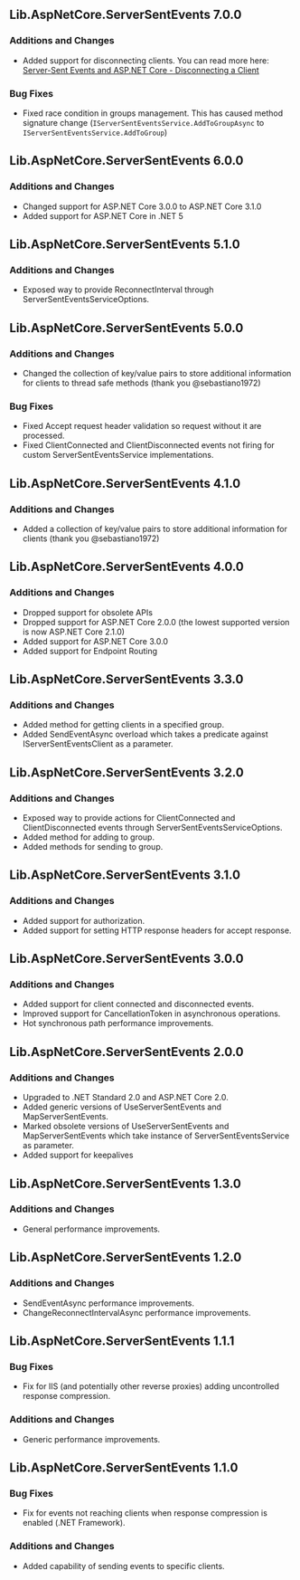 ## Lib.AspNetCore.ServerSentEvents 7.0.0
### Additions and Changes
- Added support for disconnecting clients. You can read more here: [Server-Sent Events and ASP.NET Core - Disconnecting a Client](https://www.tpeczek.com/2021/11/server-sent-events-and-aspnet-core.html)
### Bug Fixes
- Fixed race condition in groups management. This has caused method signature change (`IServerSentEventsService.AddToGroupAsync` to `IServerSentEventsService.AddToGroup`)

## Lib.AspNetCore.ServerSentEvents 6.0.0
### Additions and Changes
- Changed support for ASP.NET Core 3.0.0 to ASP.NET Core 3.1.0
- Added support for ASP.NET Core in .NET 5

## Lib.AspNetCore.ServerSentEvents 5.1.0
### Additions and Changes
- Exposed way to provide ReconnectInterval through ServerSentEventsServiceOptions.

## Lib.AspNetCore.ServerSentEvents 5.0.0
### Additions and Changes
- Changed the collection of key/value pairs to store additional information for clients to thread safe methods (thank you @sebastiano1972)
### Bug Fixes
- Fixed Accept request header validation so request without it are processed.
- Fixed ClientConnected and ClientDisconnected events not firing for custom ServerSentEventsService implementations.

## Lib.AspNetCore.ServerSentEvents 4.1.0
### Additions and Changes
- Added a collection of key/value pairs to store additional information for clients (thank you @sebastiano1972)

## Lib.AspNetCore.ServerSentEvents 4.0.0
### Additions and Changes
- Dropped support for obsolete APIs
- Dropped support for ASP.NET Core 2.0.0 (the lowest supported version is now ASP.NET Core 2.1.0)
- Added support for ASP.NET Core 3.0.0
- Added support for Endpoint Routing

## Lib.AspNetCore.ServerSentEvents 3.3.0
### Additions and Changes
- Added method for getting clients in a specified group.
- Added SendEventAsync overload which takes a predicate against IServerSentEventsClient as a parameter.

## Lib.AspNetCore.ServerSentEvents 3.2.0
### Additions and Changes
- Exposed way to provide actions for ClientConnected and ClientDisconnected events through ServerSentEventsServiceOptions.
- Added method for adding to group.
- Added methods for sending to group.

## Lib.AspNetCore.ServerSentEvents 3.1.0
### Additions and Changes
- Added support for authorization.
- Added support for setting HTTP response headers for accept response.

## Lib.AspNetCore.ServerSentEvents 3.0.0
### Additions and Changes
- Added support for client connected and disconnected events.
- Improved support for CancellationToken in asynchronous operations.
- Hot synchronous path performance improvements.

## Lib.AspNetCore.ServerSentEvents 2.0.0
### Additions and Changes
- Upgraded to .NET Standard 2.0 and ASP.NET Core 2.0.
- Added generic versions of UseServerSentEvents and MapServerSentEvents.
- Marked obsolete versions of UseServerSentEvents and MapServerSentEvents which take instance of ServerSentEventsService as parameter.
- Added support for keepalives

## Lib.AspNetCore.ServerSentEvents 1.3.0
### Additions and Changes
- General performance improvements.

## Lib.AspNetCore.ServerSentEvents 1.2.0
### Additions and Changes
- SendEventAsync performance improvements.
- ChangeReconnectIntervalAsync performance improvements.

## Lib.AspNetCore.ServerSentEvents 1.1.1
### Bug Fixes
- Fix for IIS (and potentially other reverse proxies) adding uncontrolled response compression.
### Additions and Changes
- Generic performance improvements.

## Lib.AspNetCore.ServerSentEvents 1.1.0
### Bug Fixes
- Fix for events not reaching clients when response compression is enabled (.NET Framework).
### Additions and Changes
- Added capability of sending events to specific clients.